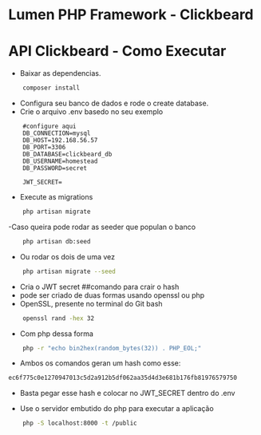 # Lumen PHP Framework - Clickbeard

# API  Clickbeard - Como Executar

- Baixar as dependencias.
```bash
    composer install
```

- Configura seu banco de dados e rode o create database. 
- Crie o arquivo .env basedo no seu exemplo
``` .env
    #configure aqui    
    DB_CONNECTION=mysql
    DB_HOST=192.168.56.57
    DB_PORT=3306
    DB_DATABASE=clickbeard_db
    DB_USERNAME=homestead
    DB_PASSWORD=secret

    JWT_SECRET=
```
- Execute as migrations
```bash
    php artisan migrate
```

-Caso queira pode rodar as seeder que populan o banco
```bash
    php artisan db:seed
```

- Ou rodar os dois de uma vez
```bash
    php artisan migrate --seed
```

- Cria o JWT secret
##comando para crair o hash
- pode ser criado de duas formas usando openssl ou php
- OpenSSL, presente no terminal do Git bash
```bash
    openssl rand -hex 32
```
- Com php dessa forma 
```bash
    php -r "echo bin2hex(random_bytes(32)) . PHP_EOL;"
```
- Ambos os comandos geran um hash como esse: 
```bash
ec6f775c0e1270947013c5d2a912b5df062aa35d4d3e681b176fb81976579750
```
- Basta pegar esse hash e colocar no JWT_SECRET dentro do .env

- Use o servidor embutido do php para executar a aplicação
```bash
    php -S localhost:8000 -t /public
```




